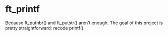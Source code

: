 # ft_printf
Because ft_putnbr() and ft_putstr() aren’t enough.
The goal of this project is pretty straightforward: recode printf().
